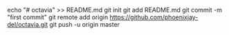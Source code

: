 echo "# octavia" >> README.md
git init
git add README.md
git commit -m "first commit"
git remote add origin https://github.com/phoenixjay-del/octavia.git
git push -u origin master
